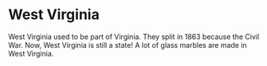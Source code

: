# West Virginia

West Virginia used to be part of Virginia. They split in 1863 because the Civil
War. Now, West Virginia is still a state! A lot of glass marbles are made in
West Virginia.
